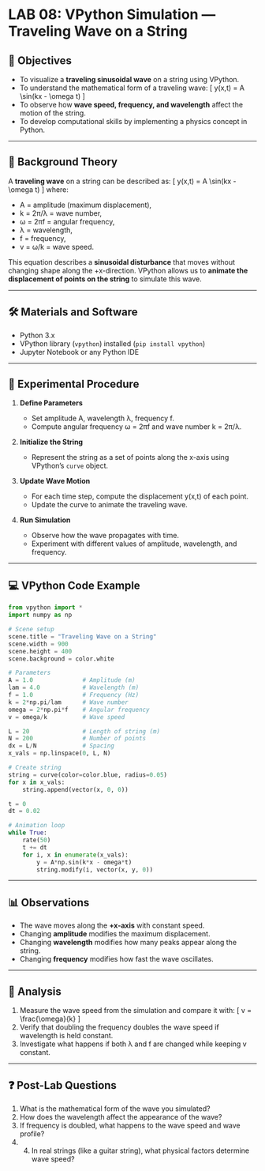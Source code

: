 # LAB 08: VPython Simulation — Traveling Wave on a String  

## 🎯 Objectives
- To visualize a **traveling sinusoidal wave** on a string using VPython.  
- To understand the mathematical form of a traveling wave:
  \[ y(x,t) = A \sin(kx - \omega t) \]
- To observe how **wave speed, frequency, and wavelength** affect the motion of the string.  
- To develop computational skills by implementing a physics concept in Python.  

---

## 📖 Background Theory

A **traveling wave** on a string can be described as:
\[ y(x,t) = A \sin(kx - \omega t) \]
where:  
- A = amplitude (maximum displacement),  
- k = 2π/λ = wave number,  
- ω = 2πf = angular frequency,  
- λ = wavelength,  
- f = frequency,  
- v = ω/k = wave speed.  

This equation describes a **sinusoidal disturbance** that moves without changing shape along the +x-direction. VPython allows us to **animate the displacement of points on the string** to simulate this wave.  

---

## 🛠 Materials and Software
- Python 3.x  
- VPython library (`vpython`) installed (`pip install vpython`)  
- Jupyter Notebook or any Python IDE  

---

## 🧪 Experimental Procedure

1. **Define Parameters**  
   - Set amplitude A, wavelength λ, frequency f.  
   - Compute angular frequency ω = 2πf and wave number k = 2π/λ.  

2. **Initialize the String**  
   - Represent the string as a set of points along the x-axis using VPython’s `curve` object.  

3. **Update Wave Motion**  
   - For each time step, compute the displacement y(x,t) of each point.  
   - Update the curve to animate the traveling wave.  

4. **Run Simulation**  
   - Observe how the wave propagates with time.  
   - Experiment with different values of amplitude, wavelength, and frequency.  

---

## 💻 VPython Code Example

```python
from vpython import *
import numpy as np

# Scene setup
scene.title = "Traveling Wave on a String"
scene.width = 900
scene.height = 400
scene.background = color.white

# Parameters
A = 1.0              # Amplitude (m)
lam = 4.0            # Wavelength (m)
f = 1.0              # Frequency (Hz)
k = 2*np.pi/lam      # Wave number
omega = 2*np.pi*f    # Angular frequency
v = omega/k          # Wave speed

L = 20               # Length of string (m)
N = 200              # Number of points
dx = L/N             # Spacing
x_vals = np.linspace(0, L, N)

# Create string
string = curve(color=color.blue, radius=0.05)
for x in x_vals:
    string.append(vector(x, 0, 0))

t = 0
dt = 0.02

# Animation loop
while True:
    rate(50)
    t += dt
    for i, x in enumerate(x_vals):
        y = A*np.sin(k*x - omega*t)
        string.modify(i, vector(x, y, 0))
```

---

## 📊 Observations
- The wave moves along the **+x-axis** with constant speed.  
- Changing **amplitude** modifies the maximum displacement.  
- Changing **wavelength** modifies how many peaks appear along the string.  
- Changing **frequency** modifies how fast the wave oscillates.  

---

## 📝 Analysis
1. Measure the wave speed from the simulation and compare it with:
   \[ v = \frac{\omega}{k} \]
2. Verify that doubling the frequency doubles the wave speed if wavelength is held constant.  
3. Investigate what happens if both λ and f are changed while keeping v constant.  

---

## ❓ Post-Lab Questions
1. What is the mathematical form of the wave you simulated?  
2. How does the wavelength affect the appearance of the wave?  
3. If frequency is doubled, what happens to the wave speed and wave profile?
4. 4. In real strings (like a guitar string), what physical factors determine wave speed?
<!-- 4. How could you modify the simulation to represent a **standing wave**? -->
  
